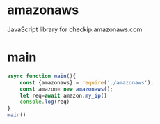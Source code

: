 # amazonaws
JavaScript library for checkip.amazonaws.com
# main
```js
async function main(){
    const {amazonaws} = require('./amazonaws');
    const amazon= new amazonaws();
    let req=await amazon.my_ip()
    console.log(req)
}
main()
```
